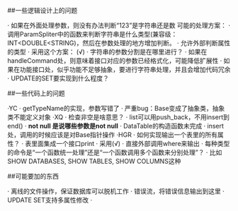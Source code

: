 ##一些逻辑设计上的问题

·   如果在外面处理参数，则没有办法判断“123”是字符串还是数
	可能的处理方案：
		· 调用ParamSpliter中的函数来判断字符串是什么类型(兼容级：INT<DOUBLE<STRING)，然后在参数处理的地方增加判断。
		· 允许外部判断属性的类型
			· 采用这个方案：  (√)
·	字符串的参数分割是在哪里进行？
		· 如果在handleCommand处，则意味着接口对应的参数已经格式化，可能降低扩展性
		· 如果在功能接口处，似乎功能不足够抽象，要进行字符串处理，并且会增加代码冗余
·  	UPDATE的SET要实现到什么程度？

##一些代码上的问题

·YC
	· getTypeName的实现，参数写错了
	· 严重bug：Base变成了抽象类，抽象类不能定义对象
·XQ
	· 检查非空是啥意思？
	· list可以用push_back，不用insert到end()
	· **not null 是说哪些参数是not null**
	· DataTable的构造函数未完成
	· insert处，调用的时候应该是对Base指针操作
·HGR
	· 如何实现输出一个表里的所有属性？
		· 表里面集成一个接口print
			· 采用(√)
		· 直接外部调用where来输出
	· 每种类型的命令是“一个函数统一处理”还是“一个函数调用多个函数来分别处理”？
		· 比如SHOW DATABASES, SHOW TABLES, SHOW COLUMNS这种

##可能要加的东西

· 离线的文件操作，保证数据库可以脱机工作
· 错误流，将错误信息输出到这里
· UPDATE SET支持多属性修改
· 